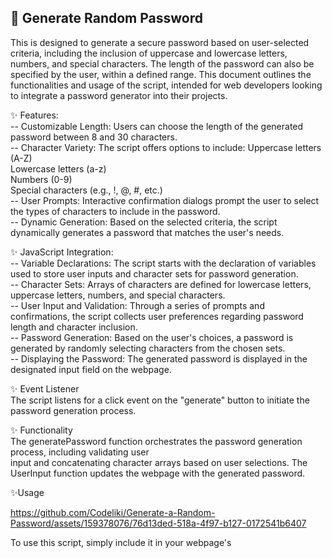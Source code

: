 ## 🔑 Generate Random Password
This is designed to generate a secure password based on user-selected criteria,
including the inclusion of uppercase and lowercase letters, numbers, and special characters. 
The length of the password can also be specified by the user, within a defined range. 
This document outlines the functionalities and usage of the script, intended for 
web developers looking to integrate a password generator into their projects.

✨ Features:<br>
-- Customizable Length: Users can choose the length of the generated password between 8 and 30 characters.<br>
-- Character Variety: The script offers options to include:
Uppercase letters (A-Z)<br>
Lowercase letters (a-z)<br>
Numbers (0-9)<br>
Special characters (e.g., !, @, #, etc.)<br>
-- User Prompts: Interactive confirmation dialogs prompt the user to select the types of characters to include in the password.<br>
-- Dynamic Generation: Based on the selected criteria, the script dynamically generates a password that matches the user's needs.<br>

✨ JavaScript Integration: <br>
-- Variable Declarations: The script starts with the declaration of variables used to store user inputs and character sets for password generation.<br>
-- Character Sets: Arrays of characters are defined for lowercase letters, uppercase letters, numbers, and special characters.<br>
-- User Input and Validation: Through a series of prompts and confirmations, the script collects user preferences regarding password length and character inclusion.<br>
-- Password Generation: Based on the user's choices, a password is generated by randomly selecting characters from the chosen sets.<br>
-- Displaying the Password: The generated password is displayed in the designated input field on the webpage.<br>

✨ Event Listener<br>
The script listens for a click event on the "generate" button to initiate the password generation process.<br>

✨ Functionality<br>
The generatePassword function orchestrates the password generation process, including validating user<br> input and concatenating character arrays based on user selections.
The UserInput function updates the webpage with the generated password.<br>

✨Usage<br>

https://github.com/Codeliki/Generate-a-Random-Password/assets/159378076/76d13ded-518a-4f97-b127-0172541b6407


To use this script, simply include it in your webpage's <script> tag or as an external JavaScript file.<br>
Ensure the HTML elements for the password display and generate button are correctly set up as described above.<br>

✨Customization
You can customize the script by modifying the character sets or adjusting the password length criteria to fit your requirements.

✨ Security Note<br>
While this script provides a basic mechanism for generating passwords, ensure to use it as part of a <br>
comprehensive security strategy, especially for applications requiring high levels of security.

Here is the video: 

https://github.com/Codeliki/Generate-a-Random-Password/assets/159378076/a53c6a51-34f8-4508-93e3-e34b5b1177ed

